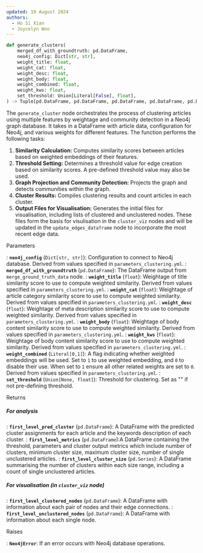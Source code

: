```yaml
---
updated: 19 August 2024
authors:
  - Ho Si Xian
  - Joycelyn Woo
---
```


```python
def generate_clusters(
    merged_df_with_groundtruth: pd.DataFrame,
    neo4j_config: Dict[str, str],
    weight_title: float,
    weight_cat: float,
    weight_desc: float,
    weight_body: float,
    weight_combined: float,
    weight_kws: float,
    set_threshold: Union[Literal[False], float],
) -> Tuple[pd.DataFrame, pd.DataFrame, pd.DataFrame, pd.DataFrame, pd.DataFrame]:
```

The `generate_cluster` node orchestrates the process of clustering articles using multiple features by weightage and community detection in a Neo4j graph database. It takes in a DataFrame with article data, configuration for Neo4j, and various weights for different features. The function performs the following tasks:

1. **Similarity Calculation:** Computes similarity scores between articles based on weighted embeddings of their features.
2. **Threshold Setting:** Determines a threshold value for edge creation based on similarity scores. A pre-defined threshold value may also be used.
3. **Graph Projection and Community Detection:** Projects the graph and detects communities within the graph.
4. **Cluster Results:** Compiles clustering results and count articles in each cluster.
5. **Output Files for Visualisation:** Generates the initial files for visualisation, including lists of clustered and unclustered nodes. These files form the basis for visulisation in the `cluster_viz` nodes and will be updated in the `update_edges_dataframe` node to incorporate the most recent edge data.

Parameters

: **`neo4j_config`** (`Dict[str, str]`): Configuration to connect to Neo4j database. Derived from values specified in `parameters_clustering.yml`.
: **`merged_df_with_groundtruth`** (`pd.DataFrame`): The DataFrame output from `merge_ground_truth_data` node.
: **`weight_title`** (`float`): Weightage of title similarity score to use to compute weighted similarity. Derived from values specified in `parameters_clustering.yml`.
: **`weight_cat`** (`float`): Weightage of article category similarity score to use to compute weighted similarity. Derived from values specified in `parameters_clustering.yml`.
: **`weight_desc`** (`float`): Weightage of meta description similarity score to use to compute weighted similarity. Derived from values specified in `parameters_clustering.yml`.
: **`weight_body`** (`float`): Weightage of body content similarity score to use to compute weighted similarity. Derived from values specified in `parameters_clustering.yml`.
: **`weight_kws`** (`float`): Weightage of body content similarity score to use to compute weighted similarity. Derived from values specified in `parameters_clustering.yml`.
: **`weight_combined`** (`Literal[0,1]`): A flag indicating whether weighted embeddings will be used. Set to `1` to use weighted embedding, and `0` to disable their use. When set to `1` ensure all other related weights are set to `0`. Derived from values specified in `parameters_clustering.yml`.
: **`set_threshold`** (`Union[None, float]`): Threshold for clustering. Set as "" if not pre-defining threshold.

Returns

##### For analysis

: **`first_level_pred_cluster`** (`pd.DataFrame`): A DataFrame with the predicted cluster assignments for each article and the keywords description of each cluster.
: **`first_level_metrics`** (`pd.DataFrame`):A DataFrame containing the threshold, parameters and cluster output metrics which include number of clusters, minimum cluster size, maximum cluster size, number of single unclustered articles.
: **`first_level_cluster_size`** (`pd.Series`): A DataFrame summarising the number of clusters within each size range, including a count of single unclustered articles.

##### For visualisation (in `cluster_viz` node)

: **`first_level_clustered_nodes`** (`pd.DataFrame`): A DataFrame with information about each pair of nodes and their edge connections.
: **`first_level_unclustered_nodes`** (`pd.DataFrame`): A DataFrame with information about each single node.

Raises

: **`Neo4jError`**: If an error occurs with Neo4j database operations.

